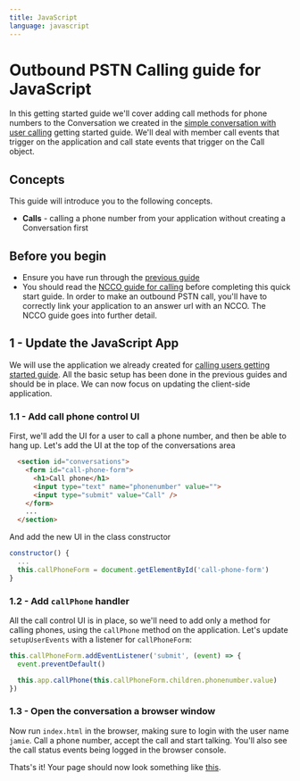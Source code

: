 ```yaml
---
title: JavaScript
language: javascript
---
```


# Outbound PSTN Calling guide for JavaScript

In this getting started guide we'll cover adding call methods for phone numbers to the Conversation we created in the [simple conversation with user calling](/client-sdk/in-app-voice/guides/calling-users/javascript) getting started guide. We'll deal with member call events that trigger on the application and call state events that trigger on the Call object.

## Concepts

This guide will introduce you to the following concepts.

- **Calls** - calling a phone number from your application without creating a Conversation first

## Before you begin

- Ensure you have run through the [previous guide](/client-sdk/in-app-voice/guides/calling-users/javascript)
- You should read the [NCCO guide for calling](/client-sdk/in-app-voice/guides/ncco-guide) before completing this quick start guide. In order to make an outbound PSTN call, you'll have to correctly link your application to an answer url with an NCCO. The NCCO guide goes into further detail.


## 1 - Update the JavaScript App

We will use the application we already created for [calling users getting started guide](/client-sdk/in-app-voice/guides/calling-users/javascript). All the basic setup has been done in the previous guides and should be in place. We can now focus on updating the client-side application.

### 1.1 - Add call phone control UI

First, we'll add the UI for a user to call a phone number, and then be able to hang up. Let's add the UI at the top of the conversations area

```html
  <section id="conversations">
    <form id="call-phone-form">
      <h1>Call phone</h1>
      <input type="text" name="phonenumber" value="">
      <input type="submit" value="Call" />
    </form>
    ...
  </section>
```

And add the new UI in the class constructor

```javascript
constructor() {
  ...
  this.callPhoneForm = document.getElementById('call-phone-form')
}
```


### 1.2 - Add `callPhone` handler

All the call control UI is in place, so we'll need to add only a method for calling phones, using the `callPhone` method on the application. Let's update `setupUserEvents` with a listener for `callPhoneForm`:

```javascript
this.callPhoneForm.addEventListener('submit', (event) => {
  event.preventDefault()

  this.app.callPhone(this.callPhoneForm.children.phonenumber.value)
})
```

### 1.3 - Open the conversation a browser window

Now run `index.html` in the browser, making sure to login with the user name `jamie`. Call a phone number, accept the call and start talking. You'll also see the call status events being logged in the browser console.

Thats's it! Your page should now look something like [this](https://github.com/Nexmo/stitch-js-quickstart/blob/master/calling-phones/index.html).

